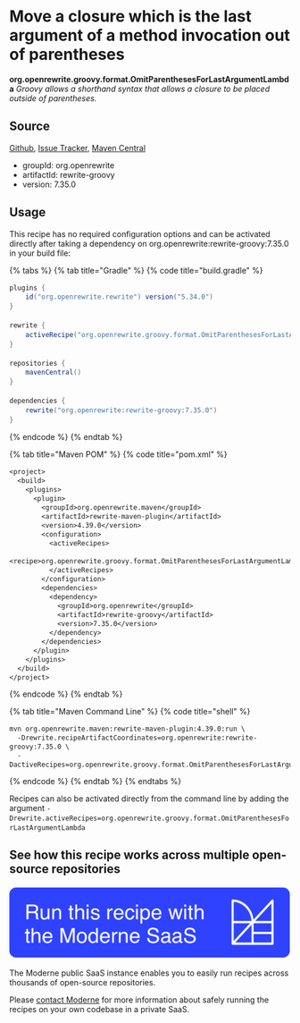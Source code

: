 # Move a closure which is the last argument of a method invocation out of parentheses

**org.openrewrite.groovy.format.OmitParenthesesForLastArgumentLambda**
_Groovy allows a shorthand syntax that allows a closure to be placed outside of parentheses._

## Source

[Github](https://github.com/openrewrite/rewrite-groovy), [Issue Tracker](https://github.com/openrewrite/rewrite-groovy/issues), [Maven Central](https://search.maven.org/artifact/org.openrewrite/rewrite-groovy/7.35.0/jar)

* groupId: org.openrewrite
* artifactId: rewrite-groovy
* version: 7.35.0


## Usage

This recipe has no required configuration options and can be activated directly after taking a dependency on org.openrewrite:rewrite-groovy:7.35.0 in your build file:

{% tabs %}
{% tab title="Gradle" %}
{% code title="build.gradle" %}
```groovy
plugins {
    id("org.openrewrite.rewrite") version("5.34.0")
}

rewrite {
    activeRecipe("org.openrewrite.groovy.format.OmitParenthesesForLastArgumentLambda")
}

repositories {
    mavenCentral()
}

dependencies {
    rewrite("org.openrewrite:rewrite-groovy:7.35.0")
}
```
{% endcode %}
{% endtab %}

{% tab title="Maven POM" %}
{% code title="pom.xml" %}
```markup
<project>
  <build>
    <plugins>
      <plugin>
        <groupId>org.openrewrite.maven</groupId>
        <artifactId>rewrite-maven-plugin</artifactId>
        <version>4.39.0</version>
        <configuration>
          <activeRecipes>
            <recipe>org.openrewrite.groovy.format.OmitParenthesesForLastArgumentLambda</recipe>
          </activeRecipes>
        </configuration>
        <dependencies>
          <dependency>
            <groupId>org.openrewrite</groupId>
            <artifactId>rewrite-groovy</artifactId>
            <version>7.35.0</version>
          </dependency>
        </dependencies>
      </plugin>
    </plugins>
  </build>
</project>
```
{% endcode %}
{% endtab %}

{% tab title="Maven Command Line" %}
{% code title="shell" %}
```shell
mvn org.openrewrite.maven:rewrite-maven-plugin:4.39.0:run \
  -Drewrite.recipeArtifactCoordinates=org.openrewrite:rewrite-groovy:7.35.0 \
  -DactiveRecipes=org.openrewrite.groovy.format.OmitParenthesesForLastArgumentLambda
```
{% endcode %}
{% endtab %}
{% endtabs %}

Recipes can also be activated directly from the command line by adding the argument `-Drewrite.activeRecipes=org.openrewrite.groovy.format.OmitParenthesesForLastArgumentLambda`

## See how this recipe works across multiple open-source repositories

[![Moderne Link Image](/.gitbook/assets/ModerneRecipeButton.png)](https://public.moderne.io/recipes/org.openrewrite.groovy.format.OmitParenthesesForLastArgumentLambda)

The Moderne public SaaS instance enables you to easily run recipes across thousands of open-source repositories.

Please [contact Moderne](https://moderne.io/product) for more information about safely running the recipes on your own codebase in a private SaaS.
